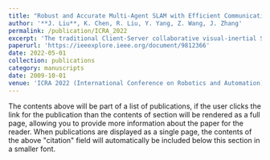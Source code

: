 ```yaml
---
title: "Robust and Accurate Multi-Agent SLAM with Efficient Communication for Smart Mobiles"
author: '**J. Liu**, K. Chen, R. Liu, Y. Yang, Z. Wang, J. Zhang'
permalink: /publication/ICRA_2022
excerpt: 'The traditional Client-Server collaborative visual-inertial SLAM requires the sharing of high-frequency IMU data, which makes it susceptible to the network. The proposed Client-Server collaborative loop detection mechanism makes IMU data unnecessary for the server.'
paperurl: 'https://ieeexplore.ieee.org/document/9812366'
date: 2022-05-01
collection: publications
category: manuscripts
date: 2009-10-01
venue: 'ICRA 2022 (International Conference on Robotics and Automation)'
---
```


The contents above will be part of a list of publications, if the user clicks the link for the publication than the contents of section will be rendered as a full page, allowing you to provide more information about the paper for the reader. When publications are displayed as a single page, the contents of the above "citation" field will automatically be included below this section in a smaller font.
